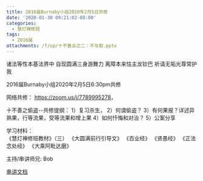 ```yaml
---
title: 2016届Burnaby小组2020年2月5日共修
date: '2020-01-30 09:21:02-08:00'
categories:
  - 慧灯禅修班
tags:
  - 2016届
attachments: /f/up/十不善业之二：不与取.pptx
---
```

诸法等性本基法界中 自现圆满三身游舞力 离障本来怙主龙钦巴 祈请无垢光尊常护我

2016届Burnaby小组2020年2月5日6:30pm共修 

网络共修： <https://zoom.us/j/7789995278>， 

十不善之偷盗--共修提纲： 1）复习杀生， 2）何谓偷盗？
3）有何果报？详述异熟果，行等流果，受等流果和增上果
4）如何忏悔和对治？
5）公案分享

学习材料：\
《慧灯禅修班教材》（三）  《大圆满前行引导文》 《百业经》
《贤愚经》
《正法念处经》
《大乘阿毗达磨》

主持/串讲师兄: Bob



[串讲文档](http://huidengchanxiu.net/hdv/f/up/十不善业之二：不与取.pptx)

